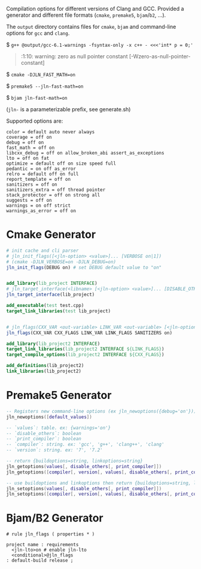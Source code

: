 Compilation options for different versions of Clang and GCC. Provided a generator and different file formats (`cmake`, `premake5`, `bjam`/`b2`, ...).

The `output` directory contains files for `cmake`, `bjam` and command-line options for `gcc` and `clang`.

$ `g++ @output/gcc-6.1-warnings -fsyntax-only -x c++ - <<<'int* p = 0;'`

> <stdin>:1:10: warning: zero as null pointer constant \[-Wzero-as-null-pointer-constant]

$ `cmake -DJLN_FAST_MATH=on`

$ `premake5 --jln-fast-math=on`

$ `bjam jln-fast-math=on`

(`jln-` is a parameterizable prefix, see generate.sh)

Supported options are:

<!-- ./compiler-options.lua generators/options.lua -->
```
color = default auto never always
coverage = off on
debug = off on
fast_math = off on
libcxx_debug = off on allow_broken_abi assert_as_exceptions
lto = off on fat
optimize = default off on size speed full
pedantic = on off as_error
relro = default off on full
report_template = off on
sanitizers = off on
sanitizers_extra = off thread pointer
stack_protector = off on strong all
suggests = off on
warnings = on off strict
warnings_as_error = off on
```


# Cmake Generator

```cmake
# init cache and cli parser
# jln_init_flags([<jln-option> <value>]... [VERBOSE on|1])
# (cmake -DJLN_VERBOSE=on -DJLN_DEBUG=on)
jln_init_flags(DEBUG on) # set DEBUG default value to "on"


add_library(lib_project INTERFACE)
# jln_target_interface(<libname> [<jln-option> <value>]... [DISABLE_OTHERS on|off])
jln_target_interface(lib_project)

add_executable(test test.cpp)
target_link_libraries(test lib_project)


# jln_flags(CXX_VAR <out-variable> LINK_VAR <out-variable> [<jln-option> <value>]... [DISABLE_OTHERS on|off])
jln_flags(CXX_VAR CXX_FLAGS LINK_VAR LINK_FLAGS SANITIZERS on)

add_library(lib_project2 INTERFACE)
target_link_libraries(lib_project2 INTERFACE ${LINK_FLAGS})
target_compile_options(lib_project2 INTERFACE ${CXX_FLAGS})

add_definitions(lib_project2)
link_libraries(lib_project2)
```


# Premake5 Generator

```lua
-- Registers new command-line options (ex jln_newoptions({debug='on'}))
jln_newoptions([default_values])

-- `values`: table. ex: {warnings='on'}
-- `disable_others`: boolean
-- `print_compiler`: boolean
-- `compiler`: string. ex: 'gcc', 'g++', 'clang++', 'clang'
-- `version`: string. ex: '7', '7.2'

-- return {buildoptions=string, linkoptions=string}
jln_getoptions(values[, disable_others[, print_compiler]])
jln_getoptions([compiler[, version[, values[, disable_others[, print_compiler]]]]])

-- use buildoptions and linkoptions then return {buildoptions=string, linkoptions=string}
jln_setoptions(values[, disable_others[, print_compiler]])
jln_setoptions([compiler[, version[, values[, disable_others[, print_compiler]]]]])
```

# Bjam/B2 Generator

```jam
# rule jln_flags ( properties * )

project name : requirements
  <jln-lto>on # enable jln-lto
  <conditional>@jln_flags
: default-build release ;
```
